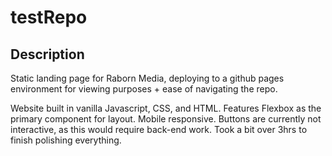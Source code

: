 # testRepo

## Description
Static landing page for Raborn Media, deploying to a github pages environment for viewing purposes + ease of navigating the repo.

Website built in vanilla Javascript, CSS, and HTML. Features Flexbox as the primary component for layout. Mobile responsive. Buttons are currently not interactive, as this would require back-end work. Took a bit over 3hrs to finish polishing everything. 